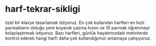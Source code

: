 # harf-tekrar-sikligi
özel bir klavye tasarlamak istiyoruz. En çok kullanılan harfleri en hızlı parmakların olduğu yere koyarak yazma hızını ve 10 parmak öğrenmeyi kolaylaştırmak istiyoruz.  Bazı harfleri, günlük hayatımızdaki metinlerde kontrol ederek hangi harfi daha çok kullandığımızı anlamaya çalışıyoruz.
